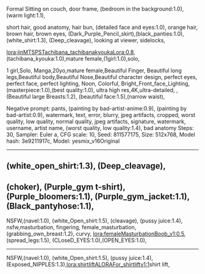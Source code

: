 Formal Sitting on couch, door frame, (bedroom in the background:1.0),(warm light:1.1),

short hair, good anatomy, hair bun, (detailed face and eyes:1.0),
orange hair, brown hair, brown eyes,
(Dark_Purple_Pencil_skirt),(black_panties:1.0), (white_shirt:1.3), (Deep_cleavage),
looking at viewer, sidelocks,

<lora:jinMTSPSTachibana_tachibanakyoukaLora:0.8>, (tachibana_kyouka:1.0),mature female,(1girl:1.0),solo,

1 girl,Solo, Manga,20yo,mature female,Beautiful Finger,
Beautiful long legs,Beautiful body,Beautiful Nose,Beautiful character design, perfect eyes, perfect face, perfect lighting,
Noon, Colorful, Bright_Front_face_Lighting,(masterpiece:1.0),(best quality:1.0), ultra high res,4K,ultra-detailed,
,(Beautiful large Breasts:1.2), (beautiful face:1.5),(narrow waist),

Negative prompt: pants, (painting by bad-artist-anime:0.9), (painting by bad-artist:0.9), watermark, text, error, blurry, jpeg artifacts, cropped, worst quality, low quality, normal quality, jpeg artifacts, signature, watermark, username, artist name, (worst quality, low quality:1.4), bad anatomy
Steps: 30, Sampler: Euler a, CFG scale: 10, Seed: 811577175, Size: 512x768, Model hash: 3e9211917c, Model: yesmix_v16Original

---

## (white_open_shirt:1.3), (Deep_cleavage),

## (choker), (Purple_gym t-shirt), (Purple_bloomers:1.1), (Purple_gym_jacket:1.1), (Black_pantyhose:1.1),

NSFW,(navel:1.0), (white_Open_shirt:1.5), (cleavage), (pussy juice:1.4),
nsfw,masturbation, fingering, female_masturbation, (grabbing_own_breast:1.2), curvy,
<lora:femaleMasturbationBoob_v1:0.5>, (spread_legs:1.5),
(CLoseD_EYES:1.0),(OPEN_EYES:1.0),

---

NSFW,(navel:1.0), (white_Open_shirt:1.5), (pussy juice:1.4), (Exposed_NIPPLES:1.3),<lora:shirtliftALORAFor_shirtliftv1:1>shirt lift,
